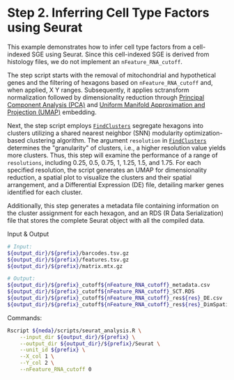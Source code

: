 # Step 2. Inferring Cell Type Factors using Seurat

This example demonstrates how to infer cell type factors from a cell-indexed SGE using Seurat. Since this cell-indexed SGE is derived from histology files, we do not implement an `nFeature_RNA_cutoff`.

The step script starts with the removal of mitochondrial and hypothetical genes and the filtering of hexagons based on `nFeature_RNA_cutoff` and, when applied, X Y ranges. Subsequently, it applies sctransform normalization followed by dimensionality reduction through [Principal Component Analysis (PCA)](https://satijalab.org/seurat/reference/runpca) and [Uniform Manifold Approximation and Projection (UMAP)](https://satijalab.org/seurat/reference/runumap) embedding.

Next, the step script employs [`FindClusters`](https://satijalab.org/seurat/reference/findclusters) segregate hexagons into clusters utilizing a shared nearest neighbor (SNN) modularity optimization-based clustering algorithm. The argument `resolution` in [`FindClusters`](https://satijalab.org/seurat/reference/findclusters) determines the "granularity" of clusters, i.e., a higher resolution value yields more clusters. Thus, this step will examine the performance of a range of `resolutions`, including 0.25, 0.5, 0.75, 1, 1.25, 1.5, and 1.75. For each specified resolution, the script generates an UMAP for dimensionality reduction, a spatial plot to visualize the clusters and their spatial arrangement, and a Differential Expression (DE) file, detailing marker genes identified for each cluster.

Additionally, this step generates a metadata file containing information on the cluster assignment for each hexagon, and an RDS (R Data Serialization) file that stores the complete Seurat object with all the compiled data.

Input & Output
```bash
# Input: 
${output_dir}/${prefix}/barcodes.tsv.gz                                          # the cell-indexed SGE from step1
${output_dir}/${prefix}/features.tsv.gz 
${output_dir}/${prefix}/matrix.mtx.gz

# Output: 
${output_dir}/${prefix}_cutoff${nFeature_RNA_cutoff}_metadata.csv                # a metadata file
${output_dir}/${prefix}_cutoff${nFeature_RNA_cutoff}_SCT.RDS                     # an RDS file
${output_dir}/${prefix}_cutoff${nFeature_RNA_cutoff}_res${res}_DE.csv            # for each resolution (`$res`) including 0.25, 0.5, 0.75, 1, 1.25, 1.5, and 1.75
${output_dir}/${prefix}_cutoff${nFeature_RNA_cutoff}_res${res}_DimSpatial.png    # for each resolution (`$res`) including 0.25, 0.5, 0.75, 1, 1.25, 1.5, and 1.75
```

Commands:
```bash
Rscript ${neda}/scripts/seurat_analysis.R \
    --input_dir ${output_dir}/${prefix} \
    --output_dir ${output_dir}/${prefix}/Seurat \
    --unit_id ${prefix} \
    --X_col 1 \
    --Y_col 2 \
    --nFeature_RNA_cutoff 0 
```